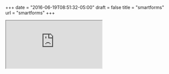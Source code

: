 +++
date = "2016-06-19T08:51:32-05:00"
draft = false
title = "smartforms"
url = "smartforms"
+++

<iframe src="https://lp.integrationagent.com/smartforms"></iframe>
